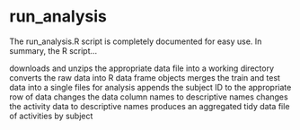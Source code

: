 run_analysis
============
The run_analysis.R script is completely documented for easy use. In summary, the R script...

downloads and unzips the appropriate data file into a working directory
converts the raw data into R data frame objects
merges the train and test data into a single files for analysis
appends the subject ID to the appropriate row of data
changes the data column names to descriptive names
changes the activity data to descriptive names
produces an aggregated tidy data file of activities by subject
